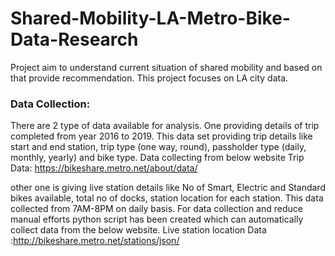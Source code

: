 # Shared-Mobility-LA-Metro-Bike-Data-Research

Project aim to understand current situation of shared mobility and based on that provide recommendation. This project focuses on LA city data. 

### Data Collection: 
There are 2 type of data available for analysis. 
One providing details of trip completed from year 2016 to 2019. This data set providing trip details like start and end station, trip type (one way, round), passholder type (daily, monthly, yearly) and bike type. Data collecting from below website
Trip Data: https://bikeshare.metro.net/about/data/

other one is giving live station details like No of Smart, Electric and Standard bikes available, total no of docks, station location for each station. This data collected from 7AM-8PM on daily basis. For data collection and reduce manual efforts python script has been created which can automatically collect data from the below website.
Live station location Data :http://bikeshare.metro.net/stations/json/
